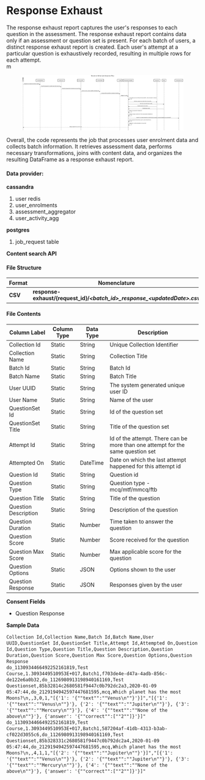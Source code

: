 # Response Exhaust

The response exhaust report captures the user's responses to each question in the assessment. The response exhaust report contains data only if an assessment or question set is present. For each batch of users, a distinct response exhaust report is created. Each user's attempt at a particular question is exhaustively recorded, resulting in multiple rows for each attempt.\
m

<figure><img src="../../../../../.gitbook/assets/Response exhaust.png" alt=""><figcaption></figcaption></figure>

Overall, the code represents the job that processes user enrolment data and collects batch information. It retrieves assessment data, performs necessary transformations, joins with content data, and organizes the resulting DataFrame as a response exhaust report.

#### Data provider: <a href="#file-structure.2" id="file-structure.2"></a>

**cassandra**

1. user redis
2. user\_enrolments
3. assessment\_aggregator
4. user\_activity\_agg

**postgres**

1. job\_request table

**Content search API**

#### File Structure <a href="#file-structure.2" id="file-structure.2"></a>

| **Format** | **Nomenclature**                                                                    | **Example**                                                  |
| ---------- | ----------------------------------------------------------------------------------- | ------------------------------------------------------------ |
| **CSV**    | **response-exhaust/{request\_id}/**_**\<batch\_id>\_response\_\<updatedDate>.csv**_ | _**do\_1130264512015646721166\_response\_26\_08\_2020.csv**_ |

#### File Contents <a href="#file-contents.2" id="file-contents.2"></a>

| **Column Label**     | **Column Type** | **Data Type** | **Description**                                                                 |
| -------------------- | --------------- | ------------- | ------------------------------------------------------------------------------- |
| Collection Id        | Static          | String        | Unique Collection Identifier                                                    |
| Collection Name      | Static          | String        | Collection Title                                                                |
| Batch Id             | Static          | String        | Batch Id                                                                        |
| Batch Name           | Static          | String        | Batch Title                                                                     |
| User UUID            | Static          | String        | The system generated unique user ID                                             |
| User Name            | Static          | String        | Name of the user                                                                |
| QuestionSet Id       | Static          | String        | Id of the question set                                                          |
| QuestionSet Title    | Static          | String        | Title of the question set                                                       |
| Attempt Id           | Static          | String        | Id of the attempt. There can be more than one attempt for the same question set |
| Attempted On         | Static          | DateTime      | Date on which the last attempt happened for this attempt id                     |
| Question Id          | Static          | String        | Question id                                                                     |
| Question Type        | Static          | String        | Question type - mcq/mtf/mmcq/ftb                                                |
| Question Title       | Static          | String        | Title of the question                                                           |
| Question Description | Static          | String        | Description of the question                                                     |
| Question Duration    | Static          | Number        | Time taken to answer the question                                               |
| Question Score       | Static          | Number        | Score received for the question                                                 |
| Question Max Score   | Static          | Number        | Max applicable score for the question                                           |
| Question Options     | Static          | JSON          | Options shown to the user                                                       |
| Question Response    | Static          | JSON          | Responses given by the user                                                     |

**Consent Fields**

* Question Response

**Sample Data**

```csv
Collection Id,Collection Name,Batch Id,Batch Name,User UUID,QuestionSet Id,QuestionSet Title,Attempt Id,Attempted On,Question Id,Question Type,Question Title,Question Description,Question Duration,Question Score,Question Max Score,Question Options,Question Response
do_1130934466492252161819,Test Course,1.3093449510953E+017,Batch1,f703de4e-d47a-4adb-856c-de122e6a0b32,do_1126980913198940161169,Test Questionset,85b32814c2680581f9447c0b792dc2a3,2020-01-09 05:47:44,do_2129194942597447681595,mcq,Which planet has the most Moons?\n,,3,0,1,"[{'1': '{""text"":""Venus\n""}'}]","[{'1': '{""text"":""Venus\n""}'}, {'2': '{""text"":""Jupiter\n""}'}, {'3': '{""text"":""Mercury\n""}'}, {'4': '{""text"":""None of the above\n""}'}, {'answer': '{""correct"":[""2""]}'}]"
do_1130934466492252161819,Test Course,1.3093449510953E+017,Batch1,587204af-41db-4313-b3ab-cf022d3055c6,do_1126980913198940161169,Test Questionset,85b328331c2680581f9447c0b792dc2a4,2020-01-09 05:47:44,do_2129194942597447681595,mcq,Which planet has the most Moons?\n,,4,1,1,"[{'2': '{""text"":""Jupiter\n""}'}]","[{'1': '{""text"":""Venus\n""}'}, {'2': '{""text"":""Jupiter\n""}'}, {'3': '{""text"":""Mercury\n""}'}, {'4': '{""text"":""None of the above\n""}'}, {'answer': '{""correct"":[""2""]}'}]"
```
